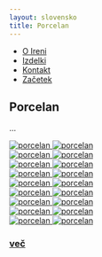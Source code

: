 ```yaml
---
layout: slovensko
title: Porcelan
---
```

<div class="container-fluid">
        <nav class="col-xs-12 col-sm-12 col-md-6 pull-right">
            <ul class="row">
                <a href="{{ site.baseurl }}{{ post.url }}/si/o-ireni"><li class="col-xs-6 col-sm-4 col-md-3 top">O Ireni</li></a>
                <a href="{{ site.baseurl }}{{ post.url }}/si/izdelki"><li class="col-xs-6 col-sm-4 col-md-3 top">Izdelki</li></a>
                <a href="{{ site.baseurl }}{{ post.url }}/si/kontakt"><li class="col-xs-6 col-sm-4 col-md-3 top">Kontakt</li></a>
                <a href="{{ site.baseurl }}{{ post.url }}/"><li class="col-xs-6 col-sm-4 col-md-3 top">Začetek</li></a>
            </ul>
        </nav>
    </div>
<div class="cover-o-ireni">
      <h2 class="naslov">Porcelan</h2>
        <div class="opis">
           <p class="tekst text-center">
            ...
            </p>
        </div>
        <div class="row">
            <div class="col-md-2 col-sm-3 col-xs-4">
                <a href="#img9">
                   <img src="{{ site.baseurl }}{{ post.url }}/assets/images/porcelan/DSC_7374-s.jpg" alt="porcelan"/>
                </a>
                 <a href="#_" class="lightbox zoom" id="img9">
                   <img src="{{ site.baseurl }}{{ post.url }}/assets/images/porcelan/DSC_7374-s.jpg" alt="porcelan"/>
                </a>
            </div>
            <div class="col-md-2 col-sm-3 col-xs-4">
                <a href="#img10">
                    <img src="{{ site.baseurl }}{{ post.url }}/assets/images/porcelan/DSC_7379-s.jpg" alt="porcelan"/>
                </a>
                <a href="#_" class="lightbox zoom" id="img10">
                    <img src="{{ site.baseurl }}{{ post.url }}/assets/images/porcelan/DSC_7379-s.jpg" alt="porcelan"/>
                </a>
            </div>
            <div class="col-md-2 col-sm-3 col-xs-4">
                <a href="#img11">
                    <img src="{{ site.baseurl }}{{ post.url }}/assets/images/porcelan/DSC_7381-s.jpg" alt="porcelan"/>
                </a>
                <a href="#_" class="lightbox zoom" id="img11">
                    <img src="{{ site.baseurl }}{{ post.url }}/assets/images/porcelan/DSC_7381-s.jpg" alt="porcelan"/>
                </a>
            </div>
            <div class="col-md-2 col-sm-3 col-xs-4">
                <a href="#img12">
                    <img src="{{ site.baseurl }}{{ post.url }}/assets/images/porcelan/DSC_7390-s.jpg" alt="porcelan"/>
                </a>
                <a href="#_" class="lightbox zoom" id="img12">
                    <img src="{{ site.baseurl }}{{ post.url }}/assets/images/porcelan/DSC_7390-s.jpg" alt="porcelan"/>
                </a>
            </div>
            <div class="col-md-2 col-sm-3 col-xs-4">
                <a href="#img13">
                    <img src="{{ site.baseurl }}{{ post.url }}/assets/images/porcelan/DSC_7392-s.jpg" alt="porcelan"/>
                </a>
                <a href="#_" class="lightbox zoom" id="img13">
                    <img src="{{ site.baseurl }}{{ post.url }}/assets/images/porcelan/DSC_7392-s.jpg" alt="porcelan"/>
                </a>
            </div>
            <div class="col-md-2 col-sm-3 col-xs-4">
                <a href="#img14">
                    <img src="{{ site.baseurl }}{{ post.url }}/assets/images/porcelan/DSC_7401-s.jpg" alt="porcelan"/>
                </a>
                <a href="#_" class="lightbox zoom" id="img14">
                    <img src="{{ site.baseurl }}{{ post.url }}/assets/images/porcelan/DSC_7401-s.jpg" alt="porcelan"/>
                </a>
            </div>
            <div class="col-md-2 col-sm-3 col-xs-4">
                <a href="#img15">
                    <img src="{{ site.baseurl }}{{ post.url }}/assets/images/porcelan/DSC_7407-s.jpg" alt="porcelan"/>
                </a>
                <a href="#_" class="lightbox zoom" id="img15">
                    <img src="{{ site.baseurl }}{{ post.url }}/assets/images/porcelan/DSC_7407-s.jpg" alt="porcelan"/>
                </a>
            </div>
            <div class="col-md-2 col-sm-3 col-xs-4">
                <a href="#img16">
                    <img src="{{ site.baseurl }}{{ post.url }}/assets/images/porcelan/DSC_7409-s.jpg" alt="porcelan"/>
                </a>
                <a href="#_" class="lightbox zoom" id="img16">
                    <img src="{{ site.baseurl }}{{ post.url }}/assets/images/porcelan/DSC_7409-s.jpg" alt="porcelan"/>
                </a>
            </div>
            <div class="col-md-2 col-sm-3 col-xs-4">
                <a href="#img17">
                    <img src="{{ site.baseurl }}{{ post.url }}/assets/images/porcelan/DSC_7418-s.jpg" alt="porcelan"/>
                </a>
                <a href="#_" class="lightbox zoom" id="img17">
                    <img src="{{ site.baseurl }}{{ post.url }}/assets/images/porcelan/DSC_7418-s.jpg" alt="porcelan"/>
                </a>
            </div>
            <div class="col-md-2 col-sm-3 col-xs-4 tabs">
             <div class="tabs-thumb">
                 <a href="{{ site.baseurl }}{{ post.url }}/si/kontakt">
                    <h3 class="tabs-link ">
                    več
                    </h3>
                 </a>
             </div>
        </div> 
    </div>

